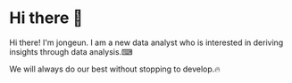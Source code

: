 # Hi there 👋
Hi there!
I'm jongeun.
I am a new data analyst who is interested in deriving insights through data analysis.⌨

We will always do our best without stopping to develop.🔥
